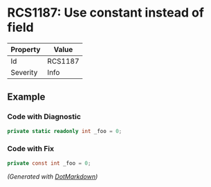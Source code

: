 # RCS1187: Use constant instead of field

| Property | Value   |
| -------- | ------- |
| Id       | RCS1187 |
| Severity | Info    |

## Example

### Code with Diagnostic

```csharp
private static readonly int _foo = 0;
```

### Code with Fix

```csharp
private const int _foo = 0;
```


*\(Generated with [DotMarkdown](http://github.com/JosefPihrt/DotMarkdown)\)*